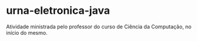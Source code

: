 # urna-eletronica-java

  Atividade ministrada pelo professor do curso de Ciência da Computação, no início do mesmo.
